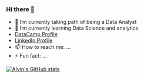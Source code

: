 ### Hi there 👋

- 🔭 I’m currently taking path of being a Data Analyst
- 🌱 I’m currently learning Data Science and analytics
-  [ DataCamp Profile](https://www.datacamp.com/portfolio/macatangayalvin2001)
-  [ LinkedIn Profile](https://www.linkedin.com/in/alvin-macatangay)
- 📫 How to reach me: ...
- ⚡ Fun fact: ...


[![Alvin's GitHub stats](https://github-readme-stats.vercel.app/api?username=alvin-macatangay16&show_icons=true&theme=radical)](https://github.com/alvin-macatangay16/github-readme-stats)
